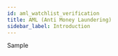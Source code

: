 ```yaml
---
id: aml_watchlist_verification
title: AML (Anti Money Laundering)
sidebar_label: Introduction
---
```


Sample
